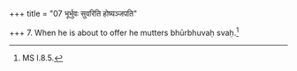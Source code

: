 +++
title = "07 भूर्भुवः सुवरिति होष्यञ्जपति"

+++
7. When he is about to offer he mutters bhūrbhuvaḥ svaḥ.[^1]  

[^1]: MS I.8.5.  
